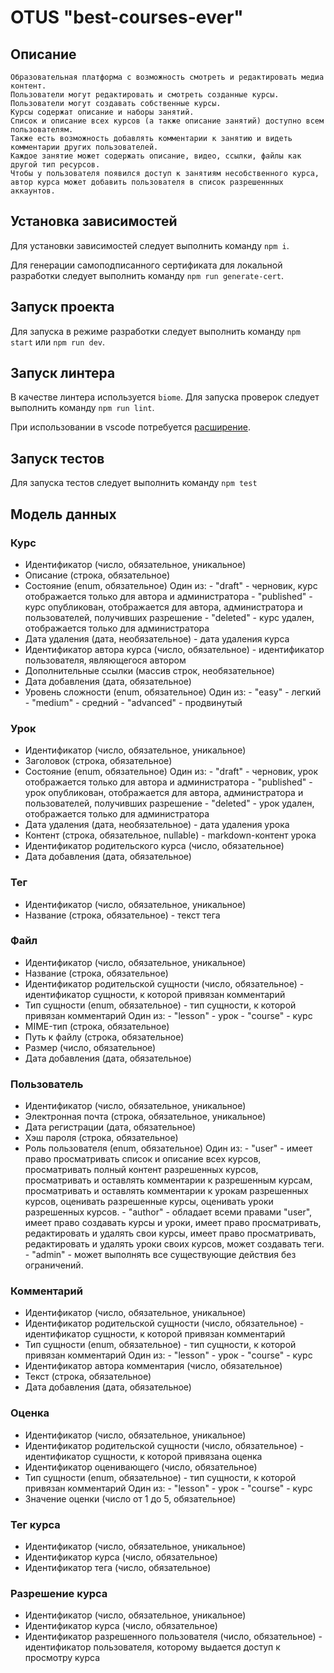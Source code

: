 # OTUS "best-courses-ever"

## Описание

```
Образовательная платформа с возможность смотреть и редактировать медиа контент.
Пользователи могут редактировать и смотреть созданные курсы.
Пользователи могут создавать собственные курсы.
Курсы содержат описание и наборы занятий.
Список и описание всех курсов (а также описание занятий) доступно всем пользователям.
Также есть возможность добавлять комментарии к занятию и видеть комментарии других пользователей.
Каждое занятие может содержать описание, видео, ссылки, файлы как другой тип ресурсов.
Чтобы у пользователя появился доступ к занятиям несобственного курса, автор курса может добавить пользователя в список разрешеннных аккаунтов.
```

## Установка зависимостей

Для установки зависимостей следует выполнить команду `npm i`.

Для генерации самоподписанного сертификата для локальной разработки следует выполнить команду `npm run generate-cert`.

## Запуск проекта

Для запуска в режиме разработки следует выполнить команду `npm start` или `npm run dev`.

## Запуск линтера

В качестве линтера используется `biome`. Для запуска проверок следует выполнить команду `npm run lint`.

При использовании в vscode потребуется [расширение](https://biomejs.dev/reference/vscode/).

## Запуск тестов

Для запуска тестов следует выполнить команду `npm test`

## Модель данных

### Курс

- Идентификатор (число, обязательное, уникальное)
- Описание (строка, обязательное)
- Состояние (enum, обязательное)
    Один из:
      - "draft" - черновик, курс отображается только для автора и администратора
      - "published" - курс опубликован, отображается для автора, администратора и пользователей, получивших разрешение
      - "deleted" - курс удален, отображается только для администратора
- Дата удаления (дата, необязательное) - дата удаления курса
- Идентификатор автора курса (число, обязательное) - идентификатор пользователя, являющегося автором
- Дополнительные ссылки (массив строк, необязательное)
- Дата добавления (дата, обязательное)
- Уровень сложности (enum, обязательное)
    Один из:
      - "easy" - легкий
      - "medium" - средний
      - "advanced" - продвинутый

### Урок

- Идентификатор (число, обязательное, уникальное)
- Заголовок (строка, обязательное)
- Состояние (enum, обязательное)
    Один из:
      - "draft" - черновик, урок отображается только для автора и администратора
      - "published" - урок опубликован, отображается для автора, администратора и пользователей, получивших разрешение
      - "deleted" - урок удален, отображается только для администратора
- Дата удаления (дата, необязательное) - дата удаления урока
- Контент (строка, обязательное, nullable) - markdown-контент урока
- Идентификатор родительского курса (число, обязательное)
- Дата добавления (дата, обязательное)

### Тег

- Идентификатор (число, обязательное, уникальное)
- Название (строка, обязательное) - текст тега

### Файл

- Идентификатор (число, обязательное, уникальное)
- Название (строка, обязательное)
- Идентификатор родительской сущности (число, обязательное) - идентификатор сущности, к которой привязан комментарий
- Тип сущности (enum, обязательное) - тип сущности, к которой привязан комментарий
    Один из:
      - "lesson" - урок
      - "course" - курс
- MIME-тип (строка, обязательное)
- Путь к файлу (строка, обязательное)
- Размер (число, обязательное)
- Дата добавления (дата, обязательное)

### Пользователь

- Идентификатор (число, обязательное, уникальное)
- Электронная почта (строка, обязательное, уникальное)
- Дата регистрации (дата, обязательное)
- Хэш пароля (строка, обязательное)
- Роль пользователя (enum, обязательное)
    Один из:
      - "user" - имеет право просматривать список и описание всех курсов, просматривать полный контент разрешенных курсов, просматривать и оставлять комментарии к разрешенным курсам, просматривать и оставлять комментарии к урокам разрешенных курсов, оценивать разрешенные курсы, оценивать уроки разрешенных курсов.
      - "author" - обладает всеми правами "user", имеет право создавать курсы и уроки, имеет право просматривать, редактировать и удалять свои курсы, имеет право просматривать, редактировать и удалять уроки своих курсов, может создавать теги.
      - "admin" - может выполнять все существующие действия без ограничений.

### Комментарий

- Идентификатор (число, обязательное, уникальное)
- Идентификатор родительской сущности (число, обязательное) - идентификатор сущности, к которой привязан комментарий
- Тип сущности (enum, обязательное) - тип сущности, к которой привязан комментарий
    Один из:
      - "lesson" - урок
      - "course" - курс
- Идентификатор автора комментария (число, обязательное)
- Текст (строка, обязательное)
- Дата добавления (дата, обязательное)

### Оценка

- Идентификатор (число, обязательное, уникальное)
- Идентификатор родительской сущности (число, обязательное) - идентификатор сущности, к которой привязана оценка
- Идентификатор оценивающего (число, обязательное)
- Тип сущности (enum, обязательное) - тип сущности, к которой привязан комментарий
    Один из:
      - "lesson" - урок
      - "course" - курс
- Значение оценки (число от 1 до 5, обязательное)

### Тег курса

- Идентификатор (число, обязательное, уникальное)
- Идентификатор курса (число, обязательное)
- Идентификатор тега (число, обязательное)

### Разрешение курса

- Идентификатор (число, обязательное, уникальное)
- Идентификатор курса (число, обязательное)
- Идентификатор разрешенного пользователя (число, обязательное) - идентификатор пользователя, которому выдается доступ к просмотру курса
